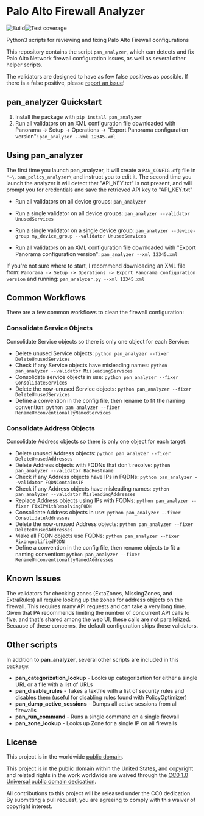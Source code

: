# Palo Alto Firewall Analyzer

![Build](https://github.com/moshekaplan/palo_alto_firewall_analyzer/actions/workflows/test.yml/badge.svg)![Test coverage](https://img.shields.io/endpoint?url=https://gist.githubusercontent.com/moshekaplan/1165ad4d7c2e8827ec6573b8bee2b7d9/raw/fde8d53ea40cfed2cdd758f022503b02a62cf55a/covbadge.json)

Python3 scripts for reviewing and fixing Palo Alto Firewall configurations

This repository contains the script `pan_analyzer`, which can detects and fix Palo Alto Network firewall configuration issues, as well as several other helper scripts.

The validators are designed to have as few false positives as possible. If there is a false positive, please [report an issue](https://github.com/moshekaplan/palo_alto_firewall_analyzer/issues/new)!

## pan_analyzer Quickstart

1. Install the package with `pip install pan_analyzer`
2. Run all validators on an XML configuration file downloaded with Panorama -> Setup -> Operations -> "Export Panorama configuration version":
`pan_analyzer --xml 12345.xml`

## Using pan_analyzer

The first time you launch pan_analyzer, it will create a `PAN_CONFIG.cfg` file
in `"~\.pan_policy_analyzer\` and instruct you to edit it.
The second time you launch the analyzer it will detect that "API_KEY.txt" is not present,
and will prompt you for credentials and save the retrieved API key to "API_KEY.txt"

* Run all validators on all device groups:
`pan_analyzer`

* Run a single validator on all device groups:
`pan_analyzer --validator UnusedServices`

* Run a single validator on a single device group:
`pan_analyzer --device-group my_device_group --validator UnusedServices`

* Run all validators on an XML configuration file downloaded with "Export Panorama configuration version":
`pan_analyzer --xml 12345.xml`


If you're not sure where to start, I recommend downloading an XML file from:
`Panorama -> Setup -> Operations -> Export Panorama configuration version` and running: `pan_analyzer.py --xml 12345.xml`

## Common Workflows
There are a few common workflows to clean the firewall configuration:

### Consolidate Service Objects
Consolidate Service objects so there is only one object for each Service:
* Delete unused Service objects: `python pan_analyzer --fixer DeleteUnusedServices`
* Check if any Service objects have misleading names: `python pan_analyzer --validator MisleadingServices`
* Consolidate service objects in use: `python pan_analyzer --fixer ConsolidateServices`
* Delete the now-unused Service objects: `python pan_analyzer --fixer DeleteUnusedServices`
* Define a convention in the config file, then rename to fit the naming convention: `python pan_analyzer --fixer RenameUnconventionallyNamedServices`

### Consolidate Address Objects
Consolidate Address objects so there is only one object for each target:
* Delete unused Address objects: `python pan_analyzer --fixer DeleteUnusedAddresses`
* Delete Address objects with FQDNs that don't resolve: `python pan_analyzer --validator BadHostname`
* Check if any Address objects have IPs in FQDNs: `python pan_analyzer --validator FQDNContainsIP`
* Check if any Address objects have misleading names: `python pan_analyzer --validator MisleadingAddresses`
* Replace Address objects using IPs with FQDNs: `python pan_analyzer --fixer FixIPWithResolvingFQDN`
* Consolidate Address objects in use: `python pan_analyzer --fixer ConsolidateAddresses`
* Delete the now-unused Address objects: `python pan_analyzer --fixer DeleteUnusedAddresses`
* Make all FQDN objects use FQDNs: `python pan_analyzer --fixer FixUnqualifiedFQDN`
* Define a convention in the config file, then rename objects to fit a naming convention: `python pan_analyzer --fixer RenameUnconventionallyNamedAddresses`


## Known Issues

The validators for checking zones (ExtaZones, MissingZones, and ExtraRules) all
require looking up the zones for address objects on the firewall. This requires many API
requests and can take a very long time. Given that PA recommends limiting the number of
concurrent API calls to five, and that's shared among the web UI, these calls are not
parallelized. Because of these concerns, the default configuration skips those validators.

## Other scripts
In addition to **pan_analyzer**, several other scripts are included in this package:
* **pan_categorization_lookup** - Looks up categorization for either a single URL or a file with a list of URLs
* **pan_disable_rules** - Takes a textfile with a list of security rules and disables them (useful for disabling rules found with PolicyOptimizer)
* **pan_dump_active_sessions** - Dumps all active sessions from all firewalls
* **pan_run_command** - Runs a single command on a single firewall
* **pan_zone_lookup** - Looks up Zone for a single IP on all firewalls

## License ##

This project is in the worldwide [public domain](LICENSE).

This project is in the public domain within the United States, and
copyright and related rights in the work worldwide are waived through
the [CC0 1.0 Universal public domain
dedication](https://creativecommons.org/publicdomain/zero/1.0/).

All contributions to this project will be released under the CC0
dedication. By submitting a pull request, you are agreeing to comply
with this waiver of copyright interest.
